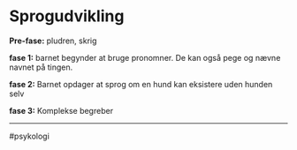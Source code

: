 # Sprogudvikling
**Pre-fase:** pludren, skrig

**fase 1:** barnet begynder at bruge pronomner. De kan også pege og nævne navnet på tingen. 

**fase 2:** Barnet opdager at sprog om en hund kan eksistere uden hunden selv

**fase 3:** Komplekse begreber

---
#psykologi 